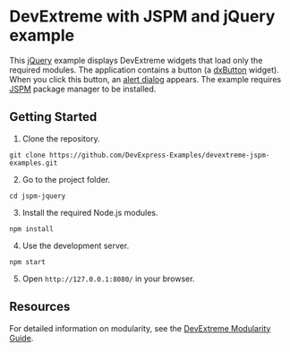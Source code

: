 # DevExtreme with JSPM and jQuery example

This [jQuery](http://jquery.com/) example displays DevExtreme widgets that load only the required modules. The application contains a button (a [dxButton](https://js.devexpress.com/Documentation/ApiReference/UI_Components/dxButton/) widget). When you click this button, an [alert dialog](https://js.devexpress.com/Documentation/ApiReference/Common/Utils/ui/dialog/#alertmessageHtml_title) appears. The example requires [JSPM](http://jspm.io/) package manager to be installed.

## Getting Started

1. Clone the repository.
 ``` text
 git clone https://github.com/DevExpress-Examples/devextreme-jspm-examples.git
 ```

2. Go to the project folder.
 ``` text
 cd jspm-jquery
 ```

3. Install the required Node.js modules.
 ``` text
 npm install
 ```

4. Use the development server.
 ``` text
 npm start
 ```

5. Open `http://127.0.0.1:8080/` in your browser.

## Resources

For detailed information on modularity, see the [DevExtreme Modularity Guide](http://js.devexpress.com/Documentation/Guide/Common/Modularity).
